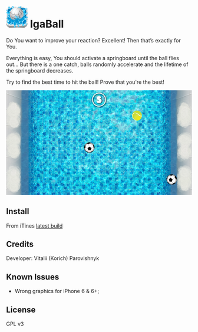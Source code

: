 <img src="https://raw.githubusercontent.com/IGRSoft/igaball/master/Resources/Images.xcassets/AppIcon.appiconset/icon_58.png"> IgaBall
=======

Do You want to improve your reaction?
Excellent! Then that’s exactly for You.

Everything is easy, You should activate a springboard until the ball flies out…
But there is a one catch, balls randomly accelerate and the lifetime of the springboard decreases.

Try to find the best time to hit the ball!
Prove that you're the best!

<img src="https://raw.githubusercontent.com/IGRSoft/igaball/master/Resources/screenshot.png">

Install
-------------

From iTines [latest build][1]

Credits
-------------

Developer: Vitalii (Korich) Parovishnyk 

Known Issues
-------------

* Wrong graphics for iPhone 6 & 6+;

License
-------------

GPL v3

[1]: https://itunes.apple.com/us/app/igaball/id880717157?mt=8
